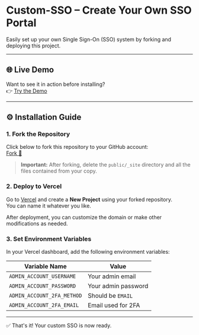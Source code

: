 # Custom-SSO – Create Your Own SSO Portal

Easily set up your own Single Sign-On (SSO) system by forking and deploying this project.

---

## 🌐 Live Demo

Want to see it in action before installing?  
👉 [Try the Demo](https://custom-sso.vercel.app)

---

## ⚙️ Installation Guide

### 1. Fork the Repository  
Click below to fork this repository to your GitHub account:  
[Fork 🍴](https://github.com/JagerMidnight/Custom-SSO/fork)

> **Important:** After forking, delete the `public/_site` directory and all the files contained from your copy.

### 2. Deploy to Vercel  
Go to [Vercel](https://vercel.com) and create a **New Project** using your forked repository.  
You can name it whatever you like.

After deployment, you can customize the domain or make other modifications as needed.

### 3. Set Environment Variables  
In your Vercel dashboard, add the following environment variables:

| Variable Name              | Value                  |
|----------------------------|------------------------|
| `ADMIN_ACCOUNT_USERNAME`   | Your admin email       |
| `ADMIN_ACCOUNT_PASSWORD`   | Your admin password    |
| `ADMIN_ACCOUNT_2FA_METHOD` | Should be `EMAIL`      |
| `ADMIN_ACCOUNT_2FA_EMAIL`  | Email used for 2FA     |

---

✅ That's it! Your custom SSO is now ready.
